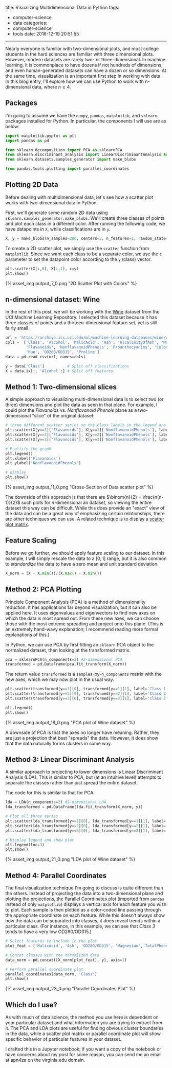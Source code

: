 title: Visualizing Multidimensional Data in Python
tags:
  - computer-science
  - data
categories:
  - computer-science
  - tools
date: 2016-12-19 20:51:55
---


Nearly everyone is familiar with two-dimensional plots, and most college students in the hard sciences are familiar with three dimensional plots.  However, modern datasets are rarely two- or three-dimensional.  In machine learning, it is commonplace to have dozens if not hundreds of dimensions, and even human-generated datasets can have a dozen or so dimensions.  At the same time, visualization is an important first step in working with data.  In this blog entry, I'll explore how we can use Python to work with n-dimensional data, where $n\geq 4$. 


## Packages

I'm going to assume we have the `numpy`, `pandas`, `matplotlib`, and `sklearn` packages installed for Python.  In particular, the components I will use are as below:


```python
import matplotlib.pyplot as plt
import pandas as pd

from sklearn.decomposition import PCA as sklearnPCA
from sklearn.discriminant_analysis import LinearDiscriminantAnalysis as LDA
from sklearn.datasets.samples_generator import make_blobs

from pandas.tools.plotting import parallel_coordinates
```

## Plotting 2D Data

Before dealing with multidimensional data, let's see how a scatter plot works with two-dimensional data in Python.  

First, we'll generate some random 2D data using `sklearn.samples_generator.make_blobs`.  We'll create three classes of points and plot each class in a different color.  After running the following code, we have datapoints in `X`, while classifications are in `y`.


```python
X, y = make_blobs(n_samples=200, centers=3, n_features=2, random_state=0)
```

To create a 2D scatter plot, we simply use the `scatter` function from `matplotlib`.  Since we want each class to be a separate color, we use the `c` parameter to set the datapoint color according to the `y` (class) vector. 

<!-- more -->

```python
plt.scatter(X[:,0], X[:,1], c=y)
plt.show()
```


{% asset_img output_7_0.png "2D Scatter Plot with Colors" %}


## n-dimensional dataset: Wine

In the rest of this post, we will be working with the [Wine][1] dataset from the UCI Machine Learning Repository.  I selected this dataset because it has three classes of points and a thirteen-dimensional feature set, yet is still fairly small.



```python
url = 'https://archive.ics.uci.edu/ml/machine-learning-databases/wine/wine.data'
cols =  ['Class', 'Alcohol', 'MalicAcid', 'Ash', 'AlcalinityOfAsh', 'Magnesium', 'TotalPhenols', 
         'Flavanoids', 'NonflavanoidPhenols', 'Proanthocyanins', 'ColorIntensity', 
         'Hue', 'OD280/OD315', 'Proline']
data = pd.read_csv(url, names=cols)

y = data['Class']          # Split off classifications
X = data.ix[:, 'Alcohol':] # Split off features
```

## Method 1: Two-dimensional slices

A simple approach to visualizing multi-dimensional data is to select two (or three) dimensions and plot the data as seen in that plane.  For example, I could plot the *Flavanoids* vs. *Nonflavanoid Phenols* plane as a two-dimensional "slice" of the original dataset:


```python
# three different scatter series so the class labels in the legend are distinct
plt.scatter(X[y==1]['Flavanoids'], X[y==1]['NonflavanoidPhenols'], label='Class 1', c='red')
plt.scatter(X[y==2]['Flavanoids'], X[y==2]['NonflavanoidPhenols'], label='Class 2', c='blue')
plt.scatter(X[y==3]['Flavanoids'], X[y==3]['NonflavanoidPhenols'], label='Class 3', c='lightgreen')

# Prettify the graph
plt.legend()
plt.xlabel('Flavanoids')
plt.ylabel('NonflavanoidPhenols')

# display
plt.show()
```

{% asset_img output_11_0.png "Cross-Section of Data scatter plot" %}

The downside of this approach is that there are $\binom{n}{2} = \frac{n(n-1)}{2}$ such plots for $n$-dimensional an dataset, so viewing the entire dataset this way can be difficult.  While this does provide an "exact" view of the data and can be a great way of emphasizing certain relationships, there are other techniques we can use.  A related technique is to display a [scatter plot matrix][2].


## Feature Scaling

Before we go further, we should apply feature scaling to our dataset.  In this example, I will simply rescale the data to a $[0,1]$ range, but it is also common to *standardize* the data to have a zero mean and unit standard deviation.


```python
X_norm = (X - X.min())/(X.max() - X.min())
```

## Method 2: PCA Plotting

Principle Component Analysis (PCA) is a method of dimensionality reduction.  It has applications far beyond visualization, but it can also be applied here.  It uses eigenvalues and eigenvectors to find new axes on which the data is most spread out.  From these new axes, we can choose those with the most extreme spreading and project onto this plane.  (This is an extremely hand-wavy explanation; I recommend reading more formal explanations of this.)

In Python, we can use PCA by first fitting an `sklearn` PCA object to the normalized dataset, then looking at the transformed matrix.


```python
pca = sklearnPCA(n_components=2) #2-dimensional PCA
transformed = pd.DataFrame(pca.fit_transform(X_norm))
```

The return value `transformed` is a `samples`-by-`n_components` matrix with the new axes, which we may now plot in the usual way.


```python
plt.scatter(transformed[y==1][0], transformed[y==1][1], label='Class 1', c='red')
plt.scatter(transformed[y==2][0], transformed[y==2][1], label='Class 2', c='blue')
plt.scatter(transformed[y==3][0], transformed[y==3][1], label='Class 3', c='lightgreen')

plt.legend()
plt.show()
```

{% asset_img output_18_0.png "PCA plot of Wine dataset" %}

A downside of PCA is that the axes no longer have meaning.  Rather, they are just a projection that best "spreads" the data.  However, it does show that the data naturally forms clusters in some way.

## Method 3: Linear Discriminant Analysis

A similar approach to projecting to lower dimensions is Linear Discriminant Analysis (LDA).  This is similar to PCA, but (at an intuitive level) attempts to separate the classes rather than just spread the entire dataset.

The code for this is similar to that for PCA:


```python
lda = LDA(n_components=2) #2-dimensional LDA
lda_transformed = pd.DataFrame(lda.fit_transform(X_norm, y))

# Plot all three series
plt.scatter(lda_transformed[y==1][0], lda_transformed[y==1][1], label='Class 1', c='red')
plt.scatter(lda_transformed[y==2][0], lda_transformed[y==2][1], label='Class 2', c='blue')
plt.scatter(lda_transformed[y==3][0], lda_transformed[y==3][1], label='Class 3', c='lightgreen')

# Display legend and show plot
plt.legend(loc=3)
plt.show()
```

{% asset_img output_21_0.png "LDA plot of Wine dataset" %}

## Method 4: Parallel Coordinates

The final visualization technique I'm going to discuss is quite different than the others.  Instead of projecting the data into a two-dimensional plane and plotting the projections, the Parallel Coordinates plot (imported from `pandas` instead of only `matplotlib`) displays a vertical axis for each feature you wish to plot.  Each sample is then plotted as a color-coded line passing through the appropriate coordinate on each feature.  While this doesn't always show how the data can be separated into classes, it does reveal trends within a particular class.  (For instance, in this example, we can see that *Class 3* tends to have a very low OD280/OD315.)


```python
# Select features to include in the plot
plot_feat = ['MalicAcid', 'Ash', 'OD280/OD315', 'Magnesium','TotalPhenols']

# Concat classes with the normalized data
data_norm = pd.concat([X_norm[plot_feat], y], axis=1)

# Perform parallel coordinate plot
parallel_coordinates(data_norm, 'Class')
plt.show()
```

{% asset_img output_23_0.png "Parallel Coordinates Plot" %}

## Which do I use?

As with much of data science, the method you use here is dependent on your particular dataset and what information you are trying to extract from it.  The PCA and LDA plots are useful for finding obvious cluster boundaries in the data, while a scatter plot matrix or parallel coordinate plot will show specific behavior of particular features in your dataset.

I drafted this in a Jupyter notebook; if you want a copy of the notebook or have concerns about my post for some reason, you can send me an email at apn4za on the virginia.edu domain.

[1]: https://archive.ics.uci.edu/ml/datasets/Wine
[2]: http://pandas.pydata.org/pandas-docs/version/0.18.1/visualization.html#scatter-matrix-plot
